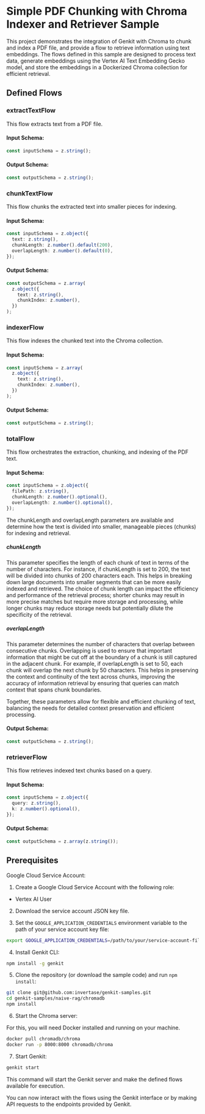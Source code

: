 # Simple PDF Chunking with Chroma Indexer and Retriever Sample

This project demonstrates the integration of Genkit with Chroma to chunk and index a PDF file, and provide a flow to retrieve information using text embeddings. The flows defined in this sample are designed to process text data, generate embeddings using the Vertex AI Text Embedding Gecko model, and store the embeddings in a Dockerized Chroma collection for efficient retrieval.

## Defined Flows

### extractTextFlow

This flow extracts text from a PDF file.

#### Input Schema:

```typescript
const inputSchema = z.string();
```

#### Output Schema:

```typescript
const outputSchema = z.string();
```

### chunkTextFlow

This flow chunks the extracted text into smaller pieces for indexing.

#### Input Schema:

```typescript
const inputSchema = z.object({
  text: z.string(),
  chunkLength: z.number().default(200),
  overlapLength: z.number().default(0),
});
```

#### Output Schema:

```typescript
const outputSchema = z.array(
  z.object({
    text: z.string(),
    chunkIndex: z.number(),
  })
);
```

### indexerFlow

This flow indexes the chunked text into the Chroma collection.

#### Input Schema:

```typescript
const inputSchema = z.array(
  z.object({
    text: z.string(),
    chunkIndex: z.number(),
  })
);
```

#### Output Schema:

```typescript
const outputSchema = z.string();
```

### totalFlow

This flow orchestrates the extraction, chunking, and indexing of the PDF text.

#### Input Schema:

```typescript
const inputSchema = z.object({
  filePath: z.string(),
  chunkLength: z.number().optional(),
  overlapLength: z.number().optional(),
});
```

The chunkLength and overlapLength parameters are available and determine how the text is divided into smaller, manageable pieces (chunks) for indexing and retrieval.

##### chunkLength

This parameter specifies the length of each chunk of text in terms of the number of characters. For instance, if chunkLength is set to 200, the text will be divided into chunks of 200 characters each. This helps in breaking down large documents into smaller segments that can be more easily indexed and retrieved. The choice of chunk length can impact the efficiency and performance of the retrieval process; shorter chunks may result in more precise matches but require more storage and processing, while longer chunks may reduce storage needs but potentially dilute the specificity of the retrieval.

##### overlapLength

This parameter determines the number of characters that overlap between consecutive chunks. Overlapping is used to ensure that important information that might be cut off at the boundary of a chunk is still captured in the adjacent chunk. For example, if overlapLength is set to 50, each chunk will overlap the next chunk by 50 characters. This helps in preserving the context and continuity of the text across chunks, improving the accuracy of information retrieval by ensuring that queries can match context that spans chunk boundaries.

Together, these parameters allow for flexible and efficient chunking of text, balancing the needs for detailed context preservation and efficient processing.

#### Output Schema:

```typescript
const outputSchema = z.string();
```

### retrieverFlow

This flow retrieves indexed text chunks based on a query.

#### Input Schema:

```typescript
const inputSchema = z.object({
  query: z.string(),
  k: z.number().optional(),
});
```

#### Output Schema:

```typescript
const outputSchema = z.array(z.string());
```

## Prerequisites

Google Cloud Service Account:

1. Create a Google Cloud Service Account with the following role:

- Vertex AI User

2. Download the service account JSON key file.

3. Set the `GOOGLE_APPLICATION_CREDENTIALS` environment variable to the path of your service account key file:

```sh
export GOOGLE_APPLICATION_CREDENTIALS=/path/to/your/service-account-file.json
```

4. Install Genkit CLI:

```sh
npm install -g genkit
```

5. Clone the repository (or download the sample code) and run `npm install`:

```sh
git clone git@github.com:invertase/genkit-samples.git
cd genkit-samples/naive-rag/chromadb
npm install
```

6. Start the Chroma server:

For this, you will need Docker installed and running on your machine.

```sh
docker pull chromadb/chroma
docker run -p 8000:8000 chromadb/chroma
```

7. Start Genkit:

```sh
genkit start
```

This command will start the Genkit server and make the defined flows available for execution.

You can now interact with the flows using the Genkit interface or by making API requests to the endpoints provided by Genkit.
